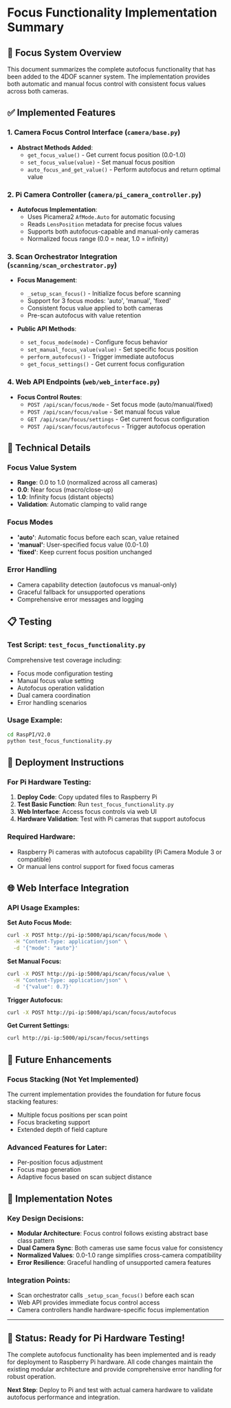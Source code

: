 # Focus Functionality Implementation Summary

## 🎯 Focus System Overview

This document summarizes the complete autofocus functionality that has been added to the 4DOF scanner system. The implementation provides both automatic and manual focus control with consistent focus values across both cameras.

## ✅ Implemented Features

### 1. Camera Focus Control Interface (`camera/base.py`)
- **Abstract Methods Added**:
  - `get_focus_value()` - Get current focus position (0.0-1.0)
  - `set_focus_value(value)` - Set manual focus position
  - `auto_focus_and_get_value()` - Perform autofocus and return optimal value

### 2. Pi Camera Controller (`camera/pi_camera_controller.py`)
- **Autofocus Implementation**:
  - Uses Picamera2 `AfMode.Auto` for automatic focusing
  - Reads `LensPosition` metadata for precise focus values
  - Supports both autofocus-capable and manual-only cameras
  - Normalized focus range (0.0 = near, 1.0 = infinity)

### 3. Scan Orchestrator Integration (`scanning/scan_orchestrator.py`)
- **Focus Management**:
  - `_setup_scan_focus()` - Initialize focus before scanning
  - Support for 3 focus modes: 'auto', 'manual', 'fixed'
  - Consistent focus value applied to both cameras
  - Pre-scan autofocus with value retention

- **Public API Methods**:
  - `set_focus_mode(mode)` - Configure focus behavior
  - `set_manual_focus_value(value)` - Set specific focus position
  - `perform_autofocus()` - Trigger immediate autofocus
  - `get_focus_settings()` - Get current focus configuration

### 4. Web API Endpoints (`web/web_interface.py`)
- **Focus Control Routes**:
  - `POST /api/scan/focus/mode` - Set focus mode (auto/manual/fixed)
  - `POST /api/scan/focus/value` - Set manual focus value
  - `GET /api/scan/focus/settings` - Get current focus configuration
  - `POST /api/scan/focus/autofocus` - Trigger autofocus operation

## 🔧 Technical Details

### Focus Value System
- **Range**: 0.0 to 1.0 (normalized across all cameras)
- **0.0**: Near focus (macro/close-up)
- **1.0**: Infinity focus (distant objects)
- **Validation**: Automatic clamping to valid range

### Focus Modes
- **'auto'**: Automatic focus before each scan, value retained
- **'manual'**: User-specified focus value (0.0-1.0)
- **'fixed'**: Keep current focus position unchanged

### Error Handling
- Camera capability detection (autofocus vs manual-only)
- Graceful fallback for unsupported operations
- Comprehensive error messages and logging

## 📋 Testing

### Test Script: `test_focus_functionality.py`
Comprehensive test coverage including:
- Focus mode configuration testing
- Manual focus value setting
- Autofocus operation validation
- Dual camera coordination
- Error handling scenarios

### Usage Example:
```bash
cd RaspPI/V2.0
python test_focus_functionality.py
```

## 🚀 Deployment Instructions

### For Pi Hardware Testing:
1. **Deploy Code**: Copy updated files to Raspberry Pi
2. **Test Basic Function**: Run `test_focus_functionality.py`
3. **Web Interface**: Access focus controls via web UI
4. **Hardware Validation**: Test with Pi cameras that support autofocus

### Required Hardware:
- Raspberry Pi cameras with autofocus capability (Pi Camera Module 3 or compatible)
- Or manual lens control support for fixed focus cameras

## 🌐 Web Interface Integration

### API Usage Examples:

**Set Auto Focus Mode:**
```bash
curl -X POST http://pi-ip:5000/api/scan/focus/mode \
  -H "Content-Type: application/json" \
  -d '{"mode": "auto"}'
```

**Set Manual Focus:**
```bash
curl -X POST http://pi-ip:5000/api/scan/focus/value \
  -H "Content-Type: application/json" \
  -d '{"value": 0.7}'
```

**Trigger Autofocus:**
```bash
curl -X POST http://pi-ip:5000/api/scan/focus/autofocus
```

**Get Current Settings:**
```bash
curl http://pi-ip:5000/api/scan/focus/settings
```

## 🔮 Future Enhancements

### Focus Stacking (Not Yet Implemented)
The current implementation provides the foundation for future focus stacking features:
- Multiple focus positions per scan point
- Focus bracketing support
- Extended depth of field capture

### Advanced Features for Later:
- Per-position focus adjustment
- Focus map generation
- Adaptive focus based on scan subject distance

## 📝 Implementation Notes

### Key Design Decisions:
- **Modular Architecture**: Focus control follows existing abstract base class pattern
- **Dual Camera Sync**: Both cameras use same focus value for consistency
- **Normalized Values**: 0.0-1.0 range simplifies cross-camera compatibility
- **Error Resilience**: Graceful handling of unsupported camera features

### Integration Points:
- Scan orchestrator calls `_setup_scan_focus()` before each scan
- Web API provides immediate focus control access
- Camera controllers handle hardware-specific focus implementation

---

## 🎉 Status: Ready for Pi Hardware Testing!

The complete autofocus functionality has been implemented and is ready for deployment to Raspberry Pi hardware. All code changes maintain the existing modular architecture and provide comprehensive error handling for robust operation.

**Next Step**: Deploy to Pi and test with actual camera hardware to validate autofocus performance and integration.